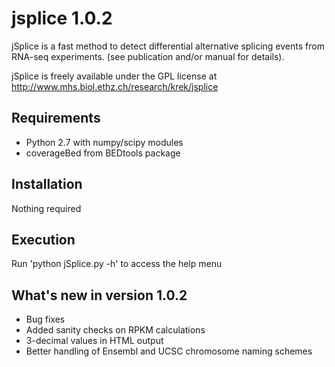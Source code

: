 # jsplice 1.0.2
jSplice is a fast method to detect differential alternative splicing events from RNA-seq
experiments. (see publication and/or manual for details).

jSplice is freely available under the GPL license at http://www.mhs.biol.ethz.ch/research/krek/jsplice

Requirements
------------
- Python 2.7 with numpy/scipy modules
- coverageBed from BEDtools package


Installation
------------
Nothing required

Execution
---------
Run 'python jSplice.py -h' to access the help menu

What's new in version 1.0.2
---------------------------
- Bug fixes
- Added sanity checks on RPKM calculations
- 3-decimal values in HTML output
- Better handling of Ensembl and UCSC chromosome naming schemes
